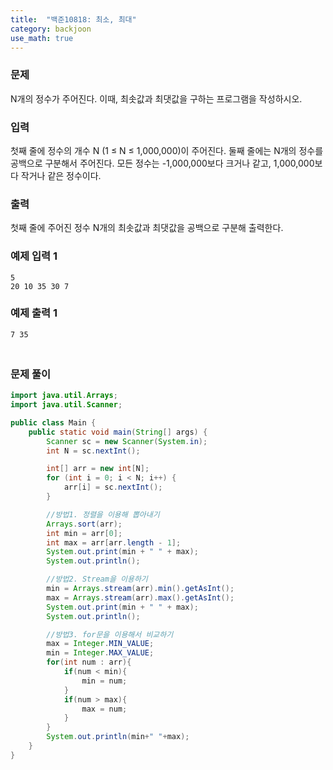 ```yaml
---
title:  "백준10818: 최소, 최대"
category: backjoon
use_math: true
---
```




### 문제

N개의 정수가 주어진다. 이때, 최솟값과 최댓값을 구하는 프로그램을 작성하시오.

### 입력

첫째 줄에 정수의 개수 N (1 ≤ N ≤ 1,000,000)이 주어진다. 둘째 줄에는 N개의 정수를 공백으로 구분해서 주어진다. 모든 정수는 -1,000,000보다 크거나 같고, 1,000,000보다 작거나 같은 정수이다.

### 출력

첫째 줄에 주어진 정수 N개의 최솟값과 최댓값을 공백으로 구분해 출력한다.

### 예제 입력 1

```
5
20 10 35 30 7
```

### 예제 출력 1

```
7 35
```



### <br>문제 풀이

```java
import java.util.Arrays;
import java.util.Scanner;

public class Main {
    public static void main(String[] args) {
        Scanner sc = new Scanner(System.in);
        int N = sc.nextInt();

        int[] arr = new int[N];
        for (int i = 0; i < N; i++) {
            arr[i] = sc.nextInt();
        }

        //방법1. 정렬을 이용해 뽑아내기
        Arrays.sort(arr);
        int min = arr[0];
        int max = arr[arr.length - 1];
        System.out.print(min + " " + max);
        System.out.println();

        //방법2. Stream을 이용하기
        min = Arrays.stream(arr).min().getAsInt();
        max = Arrays.stream(arr).max().getAsInt();
        System.out.print(min + " " + max);
        System.out.println();

        //방법3. for문을 이용해서 비교하기
        max = Integer.MIN_VALUE;
        min = Integer.MAX_VALUE;
        for(int num : arr){
            if(num < min){
                min = num;
            }
            if(num > max){
                max = num;
            }
        }
        System.out.println(min+" "+max);
    }
}
```

